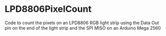 LPD8806PixelCount
=================

Code to count the pixels on an LPD8806 RGB light strip using the Data Out pin on the end of the light strip and the SPI MISO on an Arduino Mega 2560
